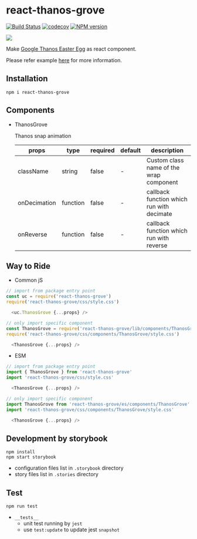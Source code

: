 # react-thanos-grove

[![Build Status](https://travis-ci.org/danhuang1202/react-thanos-grove.svg?branch=master)](https://travis-ci.org/danhuang1202/react-thanos-grove) 
[![codecov](https://codecov.io/gh/danhuang1202/react-thanos-grove/branch/master/graph/badge.svg)](https://codecov.io/gh/danhuang1202/react-thanos-grove)
[![NPM version](https://img.shields.io/npm/v/react-thanos-grove.svg)](https://www.npmjs.com/package/react-thanos-grove)

![](https://www.google.com/logos/fnbx/thanos/thanos_idle.png)

Make [Google Thanos Easter Egg](https://www.google.com/search?q=thanos) as react component.

Please refer example <a href="https://danhuang1202.github.io/react-thanos-grove/">here</a> for more information.

## Installation
```
npm i react-thanos-grove
```

## Components
- ThanosGrove

  Thanos snap animation 

  | props | type | required | default | description |
  | --- | --- | --- | --- | --- |
  | className	| string |	false | - | Custom class name of the wrap component |
  | onDecimation	| function |	false | - | callback function which run with decimate |
  | onReverse | function | false | - | callback function which run with reverse |

## Way to Ride
- Common jS
```js
// import from package entry point
const uc = require('react-thanos-grove')
require('react-thanos-grove/css/style.css')

  <uc.ThanosGrove {...props} />
```
```js
// only import specific component
const ThanosGrove = require('react-thanos-grove/lib/components/ThanosGrove')
require('react-thanos-grove/css/components/ThanosGrove/style.css')

  <ThanosGrove {...props} />
```

- ESM
```js
// import from package entry point
import { ThanosGrove } from 'react-thanos-grove'
import 'react-thanos-grove/css/style.css'

  <ThanosGrove {...props} />
```
```js
// only import specific component
import ThanosGrove from 'react-thanos-grove/es/components/ThanosGrove'
import 'react-thanos-grove/css/components/ThanosGrove/style.css'

  <ThanosGrove {...props} />
```

## Development by storybook
```
npm install
npm start storybook
```
- configuration files list in `.storybook` directory
- story files list in `.stories` directory


## Test
```
npm run test
```
- `__tests__`
  - unit test running by `jest`
  - use `test:update` to update jest `snapshot`
